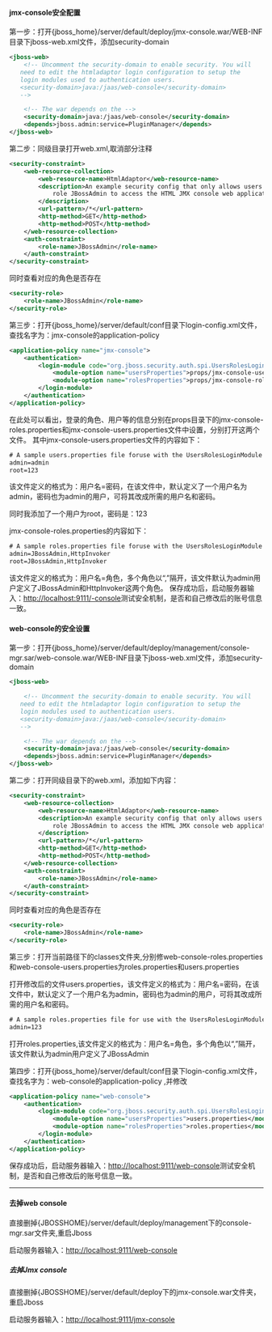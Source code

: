 #### jmx-console安全配置

第一步：打开{jboss_home}/server/default/deploy/jmx-console.war/WEB-INF目录下jboss-web.xml文件，添加security-domain

```xml
<jboss-web>
    <!-- Uncomment the security-domain to enable security. You will
   need to edit the htmladaptor login configuration to setup the
   login modules used to authentication users.
   <security-domain>java:/jaas/web-console</security-domain>
   -->

    <!-- The war depends on the -->
    <security-domain>java:/jaas/web-console</security-domain>
    <depends>jboss.admin:service=PluginManager</depends>
</jboss-web>
```

第二步：同级目录打开web.xml,取消<security-constraint></security-constraint>部分注释

```xml
<security-constraint>
    <web-resource-collection>
        <web-resource-name>HtmlAdaptor</web-resource-name>
        <description>An example security config that only allows users with the
            role JBossAdmin to access the HTML JMX console web application
        </description>
        <url-pattern>/*</url-pattern>
        <http-method>GET</http-method>
        <http-method>POST</http-method>
    </web-resource-collection>
    <auth-constraint>
        <role-name>JBossAdmin</role-name>
    </auth-constraint>
</security-constraint>
```

同时查看对应的角色是否存在

```xml
<security-role>
    <role-name>JBossAdmin</role-name>
</security-role>
```

第三步：打开{jboss_home}/server/default/conf目录下login-config.xml文件，查找名字为：jmx-console的application-policy 

```xml
<application-policy name="jmx-console">
    <authentication>
        <login-module code="org.jboss.security.auth.spi.UsersRolesLoginModule" flag="required">
            <module-option name="usersProperties">props/jmx-console-users.properties</module-option>
            <module-option name="rolesProperties">props/jmx-console-roles.properties</module-option>
        </login-module>
    </authentication>
</application-policy>
```

在此处可以看出，登录的角色、用户等的信息分别在props目录下的jmx-console-roles.properties和jmx-console-users.properties文件中设置，分别打开这两个文件。 
其中jmx-console-users.properties文件的内容如下：

```xml
# A sample users.properties file foruse with the UsersRolesLoginModule
admin=admin
root=123
```

该文件定义的格式为：用户名=密码，在该文件中，默认定义了一个用户名为admin，密码也为admin的用户，可将其改成所需的用户名和密码。

同时我添加了一个用户为root，密码是：123

jmx-console-roles.properties的内容如下：

```xml
# A sample roles.properties file foruse with the UsersRolesLoginModule
admin=JBossAdmin,HttpInvoker
root=JBossAdmin,HttpInvoker
```

该文件定义的格式为：用户名=角色，多个角色以“,”隔开，该文件默认为admin用户定义了JBossAdmin和HttpInvoker这两个角色。 
保存成功后，启动服务器输入：<http://localhost:9111/-console>测试安全机制，是否和自己修改后的账号信息一致。

#### web-console的安全设置

第一步：打开{jboss_home}/server/default/deploy/management/console-mgr.sar/web-console.war/WEB-INF目录下jboss-web.xml文件，添加security-domain

```xml
<jboss-web>

    <!-- Uncomment the security-domain to enable security. You will
   need to edit the htmladaptor login configuration to setup the
   login modules used to authentication users.
   <security-domain>java:/jaas/web-console</security-domain>
   -->

    <!-- The war depends on the -->
    <security-domain>java:/jaas/web-console</security-domain>
    <depends>jboss.admin:service=PluginManager</depends>
</jboss-web>
```

第二步：打开同级目录下的web.xml，添加如下内容：

```xml
<security-constraint>
    <web-resource-collection>
        <web-resource-name>HtmlAdaptor</web-resource-name>
        <description>An example security config that only allows users with the
            role JBossAdmin to access the HTML JMX console web application
        </description>
        <url-pattern>/*</url-pattern>
        <http-method>GET</http-method>
        <http-method>POST</http-method>
    </web-resource-collection>
    <auth-constraint>
        <role-name>JBossAdmin</role-name>
    </auth-constraint>
</security-constraint>
```

同时查看对应的角色是否存在

```xml
<security-role>
    <role-name>JBossAdmin</role-name>
</security-role>
```

第三步：打开当前路径下的classes文件夹,分别修web-console-roles.properties和web-console-users.properties为roles.properties和users.properties

打开修改后的文件users.properties，该文件定义的格式为：用户名=密码，在该文件中，默认定义了一个用户名为admin，密码也为admin的用户，可将其改成所需的用户名和密码。 

```xml
# A sample roles.properties file for use with the UsersRolesLoginModule
admin=123
```

打开roles.properties,该文件定义的格式为：用户名=角色，多个角色以“,”隔开，该文件默认为admin用户定义了JBossAdmin 

第四步：打开{jboss_home}/server/default/conf目录下login-config.xml文件，查找名字为：web-console的application-policy ,并修改

```xml
<application-policy name="web-console">
    <authentication>
        <login-module code="org.jboss.security.auth.spi.UsersRolesLoginModule" flag="required">
            <module-option name="usersProperties">users.properties</module-option>
            <module-option name="rolesProperties">roles.properties</module-option>
        </login-module>
    </authentication>
</application-policy>
```

保存成功后，启动服务器输入：<http://localhost:9111/web-console>测试安全机制，是否和自己修改后的账号信息一致。

------

#### 去掉web console

直接删掉{JBOSSHOME}/server/default/deploy/management下的console-mgr.sar文件夹,重启Jboss

启动服务器输入：<http://localhost:9111/web-console>

##### 去掉Jmx console

直接删掉{JBOSSHOME}/server/default/deploy下的jmx-console.war文件夹，重启Jboss

启动服务器输入：<http://localhost:9111/jmx-console>